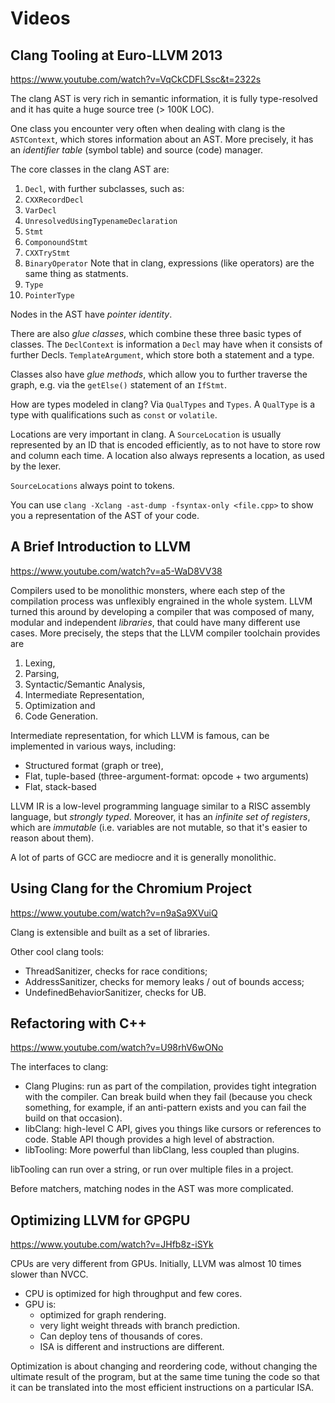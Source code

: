 # Videos

## Clang Tooling at Euro-LLVM 2013

https://www.youtube.com/watch?v=VqCkCDFLSsc&t=2322s

The clang AST is very rich in semantic information, it is fully type-resolved and it has quite a huge source tree (> 100K LOC).

One class you encounter very often when dealing with clang is the `ASTContext`, which stores information about an AST. More precisely, it has an *identifier table* (symbol table) and source (code) manager.

The core classes in the clang AST are:

1. `Decl`, with further subclasses, such as:
  1. `CXXRecordDecl`
  2. `VarDecl`
  3. `UnresolvedUsingTypenameDeclaration`
2. `Stmt`
  1. `ComponoundStmt`
  2. `CXXTryStmt`
  3. `BinaryOperator`
  Note that in clang, expressions (like operators) are the same thing as statments.
3. `Type`
  1. `PointerType`

Nodes in the AST have *pointer identity*.

There are also *glue classes*, which combine these three basic types of classes.
The `DeclContext` is information a `Decl` may have when it consists of further
Decls. `TemplateArgument`, which store both a statement and a type.

Classes also have *glue methods*, which allow you to further traverse the graph,
e.g. via the `getElse()` statement of an `IfStmt`.

How are types modeled in clang? Via `QualTypes` and `Types`. A `QualType` is a
type with qualifications such as `const` or `volatile`.

Locations are very important in clang. A `SourceLocation` is usually represented
by an ID that is encoded efficiently, as to not have to store row and column
each time. A location also always represents a location, as used by the lexer.

`SourceLocations` always point to tokens.

You can use `clang -Xclang -ast-dump -fsyntax-only <file.cpp>` to show you a
representation of the AST of your code.

## A Brief Introduction to LLVM

https://www.youtube.com/watch?v=a5-WaD8VV38

Compilers used to be monolithic monsters, where each step of the compilation
process was unflexibly engrained in the whole system. LLVM turned this around by
developing a compiler that was composed of many, modular and independent
*libraries*, that could have many different use cases. More precisely, the steps
that the LLVM compiler toolchain provides are

1. Lexing,
2. Parsing,
3. Syntactic/Semantic Analysis,
4. Intermediate Representation,
5. Optimization and
6. Code Generation.

Intermediate representation, for which LLVM is famous, can be implemented in various ways, including:

* Structured format (graph or tree),
* Flat, tuple-based (three-argument-format: opcode + two arguments)
* Flat, stack-based

LLVM IR is a low-level programming language similar to a RISC assembly language,
but *strongly typed*. Moreover, it has an *infinite set of registers*, which are
*immutable* (i.e. variables are not mutable, so that it's easier to reason about
them).

A lot of parts of GCC are mediocre and it is generally monolithic.

## Using Clang for the Chromium Project

https://www.youtube.com/watch?v=n9aSa9XVuiQ

Clang is extensible and built as a set of libraries.

Other cool clang tools:

* ThreadSanitizer, checks for race conditions;
* AddressSanitizer, checks for memory leaks / out of bounds access;
* UndefinedBehaviorSanitizer, checks for UB.

## Refactoring with C++

https://www.youtube.com/watch?v=U98rhV6wONo

The interfaces to clang:

* Clang Plugins: run as part of the compilation, provides tight integration with the compiler. Can break build when they fail (because you check something, for example, if an anti-pattern exists and you can fail the build on that occasion).
* libClang: high-level C API, gives you things like cursors or references to code. Stable API though provides a high level of abstraction.
* libTooling: More powerful than libClang, less coupled than plugins.

libTooling can run over a string, or run over multiple files in a project.

Before matchers, matching nodes in the AST was more complicated.

## Optimizing LLVM for GPGPU

https://www.youtube.com/watch?v=JHfb8z-iSYk

CPUs are very different from GPUs. Initially, LLVM was almost 10 times slower than NVCC.

* CPU is optimized for high throughput and few cores.
* GPU is:
  + optimized for graph rendering.
  + very light weight threads with branch prediction.
  + Can deploy tens of thousands of cores.
  + ISA is different and instructions are different.

Optimization is about changing and reordering code, without changing the
ultimate result of the program, but at the same time tuning the code so that it
can be translated into the most efficient instructions on a particular ISA.

